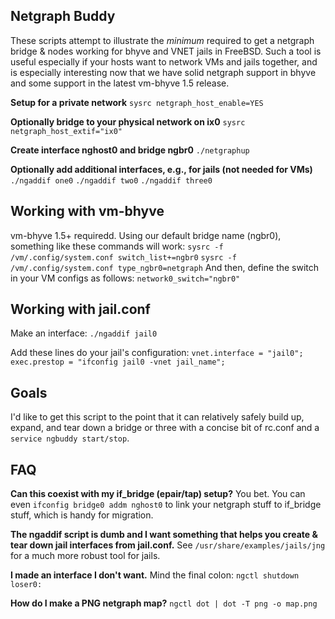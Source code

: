## Netgraph Buddy

These scripts attempt to illustrate the _minimum_ required to get a netgraph bridge & nodes working for bhyve and VNET jails in FreeBSD. Such a tool is useful especially if your hosts want to network VMs and jails together, and is especially interesting now that we have solid netgraph support in bhyve and some support in the latest vm-bhyve 1.5 release.


**Setup for a private network**
`sysrc netgraph_host_enable=YES`

**Optionally bridge to your physical network on ix0**
`sysrc netgraph_host_extif="ix0"`

**Create interface nghost0 and bridge ngbr0**
`./netgraphup`

**Optionally add additional interfaces, e.g., for jails (not needed for VMs)**
`./ngaddif one0`
`./ngaddif two0`
`./ngaddif three0`

## Working with vm-bhyve

vm-bhyve 1.5+ requiredd. Using our default bridge name (ngbr0), something like these commands will work:
`sysrc -f /vm/.config/system.conf switch_list+=ngbr0`
`sysrc -f /vm/.config/system.conf type_ngbr0=netgraph`
And then, define the switch in your VM configs as follows:
`network0_switch="ngbr0"`

## Working with jail.conf

Make an interface:
`./ngaddif jail0`

Add these lines do your jail's configuration:
`vnet.interface = "jail0";`
`exec.prestop = "ifconfig jail0 -vnet jail_name";`

## Goals

I'd like to get this script to the point that it can relatively safely build up, expand, and tear down a bridge or three with a concise bit of rc.conf and a `service ngbuddy start/stop`.

## FAQ

**Can this coexist with my if_bridge (epair/tap) setup?**
You bet. You can even `ifconfig bridge0 addm nghost0` to link your netgraph stuff to if_bridge stuff, which is handy for migration.

**The ngaddif script is dumb and I want something that helps you create & tear down jail interfaces from jail.conf.**
See `/usr/share/examples/jails/jng` for a much more robust tool for jails.

**I made an interface I don't want.**
Mind the final colon:
`ngctl shutdown loser0:`

**How do I make a PNG netgraph map?**
`ngctl dot | dot -T png -o map.png`
